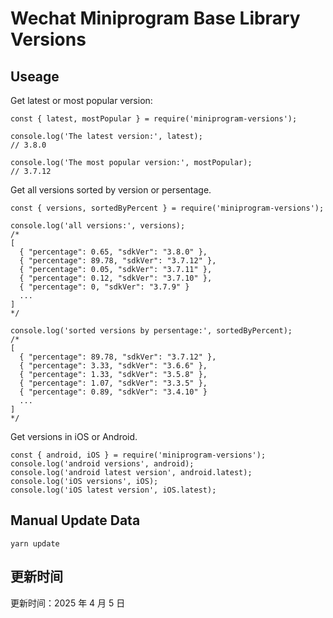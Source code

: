 
# Wechat Miniprogram Base Library Versions

## Useage

Get latest or most popular version:

```;
const { latest, mostPopular } = require('miniprogram-versions');

console.log('The latest version:', latest);
// 3.8.0

console.log('The most popular version:', mostPopular);
// 3.7.12

```

Get all versions sorted by version or persentage.

```
const { versions, sortedByPercent } = require('miniprogram-versions');

console.log('all versions:', versions);
/*
[
  { "percentage": 0.65, "sdkVer": "3.8.0" },
  { "percentage": 89.78, "sdkVer": "3.7.12" },
  { "percentage": 0.05, "sdkVer": "3.7.11" },
  { "percentage": 0.12, "sdkVer": "3.7.10" },
  { "percentage": 0, "sdkVer": "3.7.9" }
  ...
]
*/

console.log('sorted versions by persentage:', sortedByPercent);
/*
[
  { "percentage": 89.78, "sdkVer": "3.7.12" },
  { "percentage": 3.33, "sdkVer": "3.6.6" },
  { "percentage": 1.33, "sdkVer": "3.5.8" },
  { "percentage": 1.07, "sdkVer": "3.3.5" },
  { "percentage": 0.89, "sdkVer": "3.4.10" }
  ...
]
*/
```

Get versions in iOS or Android.

```
const { android, iOS } = require('miniprogram-versions');
console.log('android versions', android);
console.log('android latest version', android.latest);
console.log('iOS versions', iOS);
console.log('iOS latest version', iOS.latest);
```

## Manual Update Data

```
yarn update
```

## 更新时间

更新时间：2025 年 4 月 5 日
